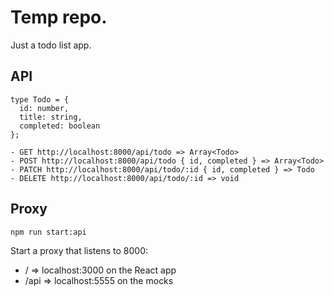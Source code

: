 # Temp repo.

Just a todo list app.

## API

```
type Todo = {
  id: number,
  title: string,
  completed: boolean
};

- GET http://localhost:8000/api/todo => Array<Todo>
- POST http://localhost:8000/api/todo { id, completed } => Array<Todo>
- PATCH http://localhost:8000/api/todo/:id { id, completed } => Todo
- DELETE http://localhost:8000/api/todo/:id => void
```

## Proxy

`npm run start:api`

Start a proxy that listens to 8000:

- / => localhost:3000 on the React app
- /api => localhost:5555 on the mocks
